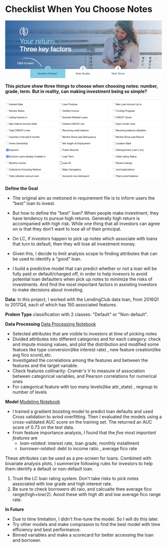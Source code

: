 # Checklist When You Choose Notes

![image info](./fig/cover.png)

**This picture show three things to choose when choosing notes: number, grade, term. But in reality, can making investment being so simple?** 

![These are filters LC provided for investors](./fig/filter.png)


**Define the Goal**
- The original aim as metioned in requirement file is to inform users the “best” loan to invest. 
- But how to define the "best" loan? When people make investment, they have tendency to pursue high returns. Generally high return is accompanied with high risk. While one thing that all investors can agree on is that they don't want to lose all of their principal. 
- On LC, if investors happen to pick up notes which associate with loans that turn to default, then they will lose all investment money. 
- Given this, I decide to limit analysis scope to finding attributes that can be used to identify a "good" loan. 

- I build a predictive model that can predict whether or not a loan will be fully paid or default/charged off, in order to help invesors to avoid potential loan defaulters when pick up notes to minimize the risks of investments. And find the most important factors in assisting investors to make decisions about investing.

**Data**:
In this project, I worked with the LendingClub data loan, from 2016Q1 to 2017Q4, each of which has 150 associated features. 

**Prolem Type** 
classification with 2 classes: "Default" or "Non-default".

**Data Processing** [Data Processing Notebook](https://github.com/qw2273/data_challenge/blob/master/lib/2.%20Data%20Processing.ipynb)
- Selected attributes that are visible to investors at time of picking notes 
- Divided attributes into different categories and for each category: check and impute missing values, and plot the distribution and modified some featues like type conversion(like interest rate) , new feature creation(like avg fico score),etc. 
- Investigated the correlations among the features and between the features and the target variable. 
- Check features collinarity: Cramér's V to measure of association between categorical variables, and Pearson correlations for numerical ones 
- For categorical feature with too many levels(like attr_state) , regroup to number of levels

**Model** [Modeling Notebook](https://github.com/qw2273/data_challenge/blob/master/lib/3.%20Modeling.ipynb)
- I trained a gradient boosting model to predict loan defaults and used Cross validation to aviod overfitting. Then I evaluated the models using a cross-validated AUC score on the training set. The returned an AUC score of 0.73 on the test data. 
- From feature importance analysis, I found that the *five most important features* are 
   - *loan-related*: interest rate, loan grade, monthly installment 
   - *borrower-related*: debt to income ratio , average fico rate 


These attributes can be used as a pre-screen for loans. Combined with bivariate analysis plots, I summerize following rules for investors to help them identify a default or non-default loan.
1. Trust the LC loan rating system. Don't take risks to pick notes associated with low grade and high interest rate. 
2. Be sure to check borrowers dti raio, and calcualte thee average fico range(high+low/2). Aviod these with high dti and low average fico range rate. 


**In Future**

- Due to time limitation, I didn't fine-tune the model. So I will do this later.
- Try other models and make comprasion to find the best model with time efficiency and best performance. 
- Binned variables and make a scorecard for better accessing the loan and borrower. 
